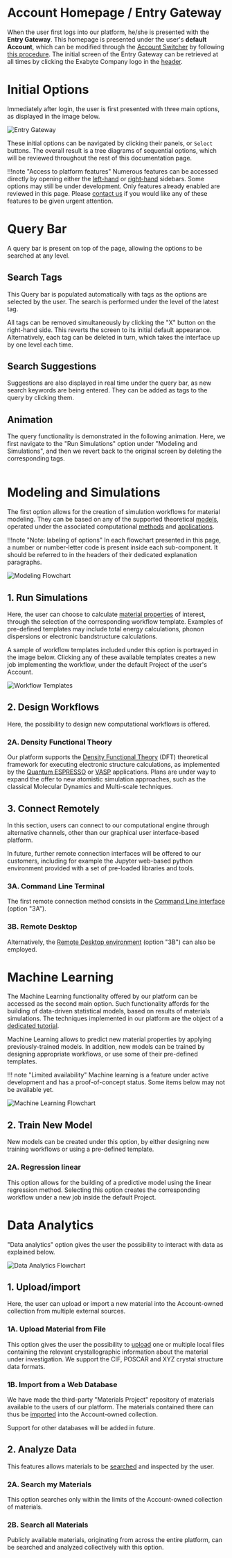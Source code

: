 # Account Homepage / Entry Gateway

When the user first logs into our platform, he/she is presented with the **Entry Gateway**. This homepage is presented under the user's **default Account**, which can be modified through the [Account Switcher](/accounts/ui/switcher.md) by following [this procedure](/entities-general/actions/set-default.md). The initial screen of the Entry Gateway can be retrieved at all times by clicking the Exabyte Company logo in the [header](../header-footer.md). 

# Initial Options

Immediately after login, the user is first presented with three main options, as displayed in the image below. 

![Entry Gateway](/images/entry-gateway.png "Entry Gateway")

These initial options can be navigated by clicking their panels, or `Select` buttons. The overall result is a tree diagrams of sequential options, which will be reviewed throughout the rest of this documentation page. 

!!!note "Access to platform features"
    Numerous features can be accessed directly by opening either the [left-hand](../left-sidebar.md) or [right-hand](../right-sidebar.md) sidebars. Some options may still be under development. Only features already enabled are reviewed in this page. Please [contact us](/ui/support.md) if you would like any of these features to be given urgent attention. 

# Query Bar

A query bar <i class="zmdi zmdi-search zmdi-hc-border"></i> is present on top of the page, allowing the options to be searched at any level. 

## Search Tags

This Query bar is populated automatically with tags as the options are selected by the user. The search is performed under the level of the latest tag.

All tags can be removed simultaneously by clicking the "X" button on the right-hand side. This reverts the screen to its initial default appearance. Alternatively, each tag can be deleted in turn, which takes the interface up by one level each time.

## Search Suggestions

Suggestions are also displayed in real time under the query bar, as new search keywords are being entered. They can be added as tags to the query by clicking them. 

## Animation

The query functionality is demonstrated in the following animation. Here, we first navigate to the "Run Simulations" option under "Modeling and Simulations", and then we revert back to the original screen by deleting the corresponding tags.

<img data-gifffer="/images/gateway-query.gif" />


# Modeling and Simulations <i class="zmdi zmdi-cloud-outline-alt"></i>

The first option allows for the creation of simulation workflows for material modeling. They can be based on any of the supported theoretical [models](/models/overview.md), operated under the associated computational [methods](/methods/overview.md) and [applications](/applications/overview.md). 


!!!note "Note: labeling of options"
    In each flowchart presented in this page, a number or number-letter code is present inside each sub-component. It should be referred to in the headers of their dedicated explanation paragraphs.

![Modeling Flowchart](/images/modeling-flowchart.png "Modeling Flowchart")

## 1. Run Simulations 

Here, the user can choose to calculate [material properties](/properties/properties.md) of interest, through the selection of the corresponding workflow template. Examples of pre-defined templates may include total energy calculations, phonon dispersions or electronic bandstructure calculations. 

A sample of workflow templates included under this option is portrayed in the image below. Clicking any of these available templates creates a new job implementing the workflow, under the default Project of the user's Account.

![Workflow Templates](/images/workflow-templates.png "Workflow Templates")


## 2. Design Workflows 

Here, the possibility to design new computational workflows is offered. 

### 2A. Density Functional Theory 

Our platform supports the [Density Functional Theory](/models/dft/overview.md) (DFT) theoretical framework for executing electronic structure calculations, as implemented by the [Quantum ESPRESSO](/applications/quantum-espresso.md) or [VASP](/applications/vasp.md) applications. Plans are under way to expand the offer to new atomistic simulation approaches, such as the classical Molecular Dynamics and Multi-scale techniques. 

## 3. Connect Remotely 

In this section, users can connect to our computational engine through alternative channels, other than our graphical user interface-based platform. 

In future, further remote connection interfaces will be offered to our customers, including for example the Jupyter web-based python environment provided with a set of pre-loaded libraries and tools.

### 3A. Command Line Terminal 

The first remote connection method consists in the [Command Line interface](/compute/cli/login.md) (option "3A"). 

### 3B. Remote Desktop 

Alternatively, the [Remote Desktop environment](/compute/remote-desktop.md) (option "3B") can also be employed. 


# Machine Learning <i class="zmdi zmdi-graduation-cap"></i>

The Machine Learning functionality offered by our platform can be accessed as the second main option. Such functionality affords for the building of data-driven statistical models, based on results of materials simulations. The techniques implemented in our platform are the object of a [dedicated tutorial](/tutorials/ml/train-ml-model.md).

Machine Learning allows to predict new material properties by applying previously-trained models. In addition, new models can be trained by designing appropriate workflows, or use some of their pre-defined templates.

!!! note "Limited availability"
    Machine learning is a feature under active development and has a proof-of-concept status. Some items below may not be available yet. 

![Machine Learning Flowchart](/images/ml-flowchart.png "Machine Learning Flowchart")

## 2. Train New Model 

New models can be created under this option, by either designing new training workflows or using a pre-defined template.

### 2A. Regression linear 

This option allows for the building of a predictive model using the linear regression method. Selecting this option creates the corresponding workflow under a new job inside the default Project. 

# Data Analytics <i class="zmdi zmdi-search"></i>

"Data analytics" option gives the user the possibility to interact with data as explained below. 

![Data Analytics Flowchart](/images/data-flowchart.png "Data Analytics Flowchart")

## 1. Upload/import 

Here, the user can upload or import a new material into the Account-owned collection from multiple external sources.

### 1A. Upload Material from File 

This option gives the user the possibility to [upload](/materials/actions/upload.md) one or multiple local files containing the relevant crystallographic information about the material under investigation. We support the CIF, POSCAR and XYZ crystal structure data formats.

### 1B. Import from a Web Database 

We have made the third-party "Materials Project" repository of materials available to the users of our platform. The materials contained there can thus be [imported](/materials/actions/import.md) into the Account-owned collection.

Support for other databases will be added in future.

## 2. Analyze Data 

This features allows materials to be [searched](/entities-general/actions/search.md) and inspected by the user. 

### 2A. Search my Materials 

This option searches only within the limits of the Account-owned collection of materials.

### 2B. Search all Materials 

Publicly available materials, originating from across the entire platform, can be searched and analyzed collectively with this option.
